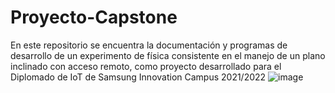 # Proyecto-Capstone
En este repositorio se encuentra la documentación y programas de desarrollo de un experimento de física consistente en el manejo de un plano inclinado con acceso remoto, como proyecto desarrollado para el Diplomado de IoT de Samsung Innovation Campus 2021/2022
![image](https://user-images.githubusercontent.com/87343531/156823513-5f1d6978-64ec-4954-99a3-d54bac3a8997.png)
